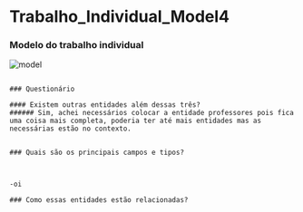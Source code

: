 # Trabalho_Individual_Model4

### Modelo do trabalho individual
![model](https://user-images.githubusercontent.com/113106798/213185767-731d2c60-8e3e-4f26-bc90-ab840f072420.png)





```nkfnkndknfknf

### Questionário 

#### Existem outras entidades além dessas três?
###### Sim, achei necessários colocar a entidade professores pois fica uma coisa mais completa, poderia ter até mais entidades mas as necessárias estão no contexto.


### Quais são os principais campos e tipos?



-oi

### Como essas entidades estão relacionadas?


```
